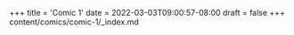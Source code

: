 +++
title = 'Comic 1'
date = 2022-03-03T09:00:57-08:00
draft = false
+++
content/comics/comic-1/_index.md
